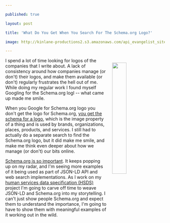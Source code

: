 ---
published: true
layout: post
title: 'What Do You Get When You Search For The Schema.org Logo?'
image: http://kinlane-productions2.s3.amazonaws.com/api_evangelist_site/blog/screen_shot_2017_02_10_at_11.56.17_am.png
---

<p><a href="https://schema.org/logo"><img style="padding: 15px;" src="https://kinlane-productions2.s3.amazonaws.com/api_evangelist_site/blog/screen_shot_2017_02_10_at_11.56.17_am.png" alt="" width="30%" align="right" /></a>
<p>I spend a lot of time looking for logos of the companies that I write about. A lack of consistency around how companies manage (or don't) their logos, and make them available (or don't) regularly frustrates the hell out of me. While doing my regular work I found myself Googling for the Schema.org logl -- what came up made me smile.
<p>When you Google for Schema.org logo you don't get the logo for Schema.org, <a href="https://schema.org/logo">you get the schema for a logo</a>, which is the image property of a thing&nbsp;and is used by brands, organizations, places, products, and services. I still had to actually do a separate search to find the Schema.org logo, but it did make me smile, and make me think even deeper about how we manage (or don't) our bits online.
<p><a href="https://schema.org/">Schema.org is so important</a>. It keeps popping up on my radar, and I'm seeing more examples of it being used as part of JSON-LD API and web search implementations. As I work on my <a href="http://openreferral.org/">human services data specification&nbsp;(HSDS)</a> project I'm going to carve off time to weave JSON-LD and Schema.org into my storytelling. I can't just show people Schema.org and expect them to understand the importance, I'm going to have to show them with meaningful examples of it working out in the wild.

